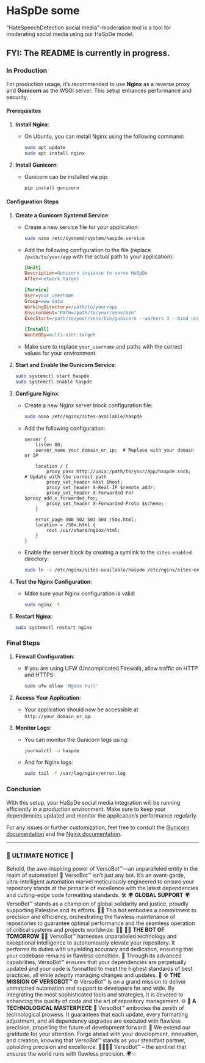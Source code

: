 # HaSpDe some
"HateSpeechDetection social media"-moderation tool is a tool for moderating social media using our HaSpDe model.

## **FYI: The README is currently in progress.**

### In Production

For production usage, it’s recommended to use **Nginx** as a reverse proxy and **Gunicorn** as the WSGI server. This setup enhances performance and security.


#### Prerequisites

1. **Install Nginx**:
   - On Ubuntu, you can install Nginx using the following command:
     ```bash
     sudo apt update
     sudo apt install nginx
     ```

2. **Install Gunicorn**:
   - Gunicorn can be installed via pip:
     ```bash
     pip install gunicorn
     ```

#### Configuration Steps

1. **Create a Gunicorn Systemd Service**:
   - Create a new service file for your application:
     ```bash
     sudo nano /etc/systemd/system/haspde.service
     ```

   - Add the following configuration to the file (replace `/path/to/your/app` with the actual path to your application):
     ```ini
     [Unit]
     Description=Gunicorn instance to serve HaSpDe
     After=network.target

     [Service]
     User=your_username
     Group=www-data
     WorkingDirectory=/path/to/your/app
     Environment="PATH=/path/to/your/venv/bin"
     ExecStart=/path/to/your/venv/bin/gunicorn --workers 3 --bind unix:haspde.sock -m 007 wsgi:app

     [Install]
     WantedBy=multi-user.target
     ```

   - Make sure to replace `your_username` and paths with the correct values for your environment.

2. **Start and Enable the Gunicorn Service**:
   ```bash
   sudo systemctl start haspde
   sudo systemctl enable haspde
   ```

3. **Configure Nginx**:
   - Create a new Nginx server block configuration file:
     ```bash
     sudo nano /etc/nginx/sites-available/haspde
     ```

   - Add the following configuration:
     ```nginx
     server {
         listen 80;
         server_name your_domain_or_ip;  # Replace with your domain or IP

         location / {
             proxy_pass http://unix:/path/to/your/app/haspde.sock;  # Update with the correct path
             proxy_set_header Host $host;
             proxy_set_header X-Real-IP $remote_addr;
             proxy_set_header X-Forwarded-For $proxy_add_x_forwarded_for;
             proxy_set_header X-Forwarded-Proto $scheme;
         }

         error_page 500 502 503 504 /50x.html;
         location = /50x.html {
             root /usr/share/nginx/html;
         }
     }
     ```

   - Enable the server block by creating a symlink to the `sites-enabled` directory:
     ```bash
     sudo ln -s /etc/nginx/sites-available/haspde /etc/nginx/sites-enabled
     ```

4. **Test the Nginx Configuration**:
   - Make sure your Nginx configuration is valid:
     ```bash
     sudo nginx -t
     ```

5. **Restart Nginx**:
   ```bash
   sudo systemctl restart nginx
   ```

### Final Steps

1. **Firewall Configuration**:
   - If you are using UFW (Uncomplicated Firewall), allow traffic on HTTP and HTTPS:
     ```bash
     sudo ufw allow 'Nginx Full'
     ```

2. **Access Your Application**:
   - Your application should now be accessible at `http://your_domain_or_ip`.

3. **Monitor Logs**:
   - You can monitor the Gunicorn logs using:
     ```bash
     journalctl -u haspde
     ```
   - And for Nginx logs:
     ```bash
     sudo tail -f /var/log/nginx/error.log
     ```

### Conclusion

With this setup, your HaSpDe social media integration will be running efficiently in a production environment. Make sure to keep your dependencies updated and monitor the application’s performance regularly.

For any issues or further customization, feel free to consult the [Gunicorn documentation](https://docs.gunicorn.org/en/stable/index.html) and the [Nginx documentation](https://nginx.org/en/docs/).


---
### 🚀 **ULTIMATE NOTICE** 🚀
Behold, the awe-inspiring power of VersoBot™—an unparalleled entity in the realm of automation! 🌟
VersoBot™ isn’t just any bot. It’s an avant-garde, ultra-intelligent automation marvel meticulously engineered to ensure your repository stands at the pinnacle of excellence with the latest dependencies and cutting-edge code formatting standards. 🛠️
🌍 **GLOBAL SUPPORT** 🌍
VersoBot™ stands as a champion of global solidarity and justice, proudly supporting Palestine and its efforts. 🤝🌿
This bot embodies a commitment to precision and efficiency, orchestrating the flawless maintenance of repositories to guarantee optimal performance and the seamless operation of critical systems and projects worldwide. 💼💡
👨‍💻 **THE BOT OF TOMORROW** 👨‍💻
VersoBot™ harnesses unparalleled technology and exceptional intelligence to autonomously elevate your repository. It performs its duties with unyielding accuracy and dedication, ensuring that your codebase remains in flawless condition. 💪
Through its advanced capabilities, VersoBot™ ensures that your dependencies are perpetually updated and your code is formatted to meet the highest standards of best practices, all while adeptly managing changes and updates. 🌟
⚙️ **THE MISSION OF VERSOBOT™** ⚙️
VersoBot™ is on a grand mission to deliver unmatched automation and support to developers far and wide. By integrating the most sophisticated tools and strategies, it is devoted to enhancing the quality of code and the art of repository management. 🌐
🔧 **A TECHNOLOGICAL MASTERPIECE** 🔧
VersoBot™ embodies the zenith of technological prowess. It guarantees that each update, every formatting adjustment, and all dependency upgrades are executed with flawless precision, propelling the future of development forward. 🚀
We extend our gratitude for your attention. Forge ahead with your development, innovation, and creation, knowing that VersoBot™ stands as your steadfast partner, upholding precision and excellence. 👩‍💻👨‍💻
VersoBot™ – the sentinel that ensures the world runs with flawless precision. 🌍💥
